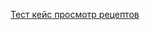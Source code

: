 [Тест кейс просмотр рецептов](https://docs.google.com/spreadsheets/d/1BVsaWqe0G6FYrTIkE4xDzwEsPRrPf8UF/edit?gid=1161400014#gid=1161400014)
